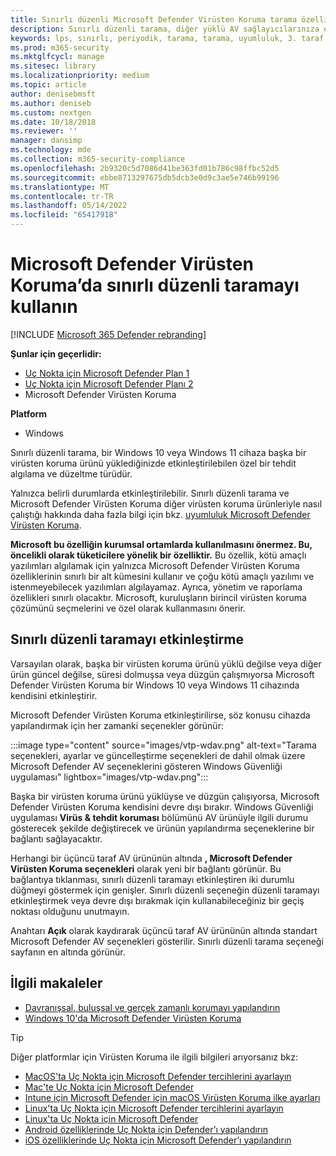 ```yaml
---
title: Sınırlı düzenli Microsoft Defender Virüsten Koruma tarama özelliğini etkinleştirme
description: Sınırlı düzenli tarama, diğer yüklü AV sağlayıcılarınıza ek olarak Microsoft Defender Virüsten Koruma kullanmanızı sağlar
keywords: lps, sınırlı, periyodik, tarama, tarama, uyumluluk, 3. taraf, diğer av, devre dışı
ms.prod: m365-security
ms.mktglfcycl: manage
ms.sitesec: library
ms.localizationpriority: medium
ms.topic: article
author: denisebmsft
ms.author: deniseb
ms.custom: nextgen
ms.date: 10/18/2018
ms.reviewer: ''
manager: dansimp
ms.technology: mde
ms.collection: m365-security-compliance
ms.openlocfilehash: 2b9320c5d7086d41be363fd01b786c98ffbc52d5
ms.sourcegitcommit: ebbe8713297675db5dcb3e0d9c3ae5e746b99196
ms.translationtype: MT
ms.contentlocale: tr-TR
ms.lasthandoff: 05/14/2022
ms.locfileid: "65417918"
---
```

# <a name="use-limited-periodic-scanning-in-microsoft-defender-antivirus"></a>Microsoft Defender Virüsten Koruma’da sınırlı düzenli taramayı kullanın 

[!INCLUDE [Microsoft 365 Defender rebranding](../../includes/microsoft-defender.md)]


**Şunlar için geçerlidir:**

- [Uç Nokta için Microsoft Defender Plan 1](https://go.microsoft.com/fwlink/p/?linkid=2154037)
- [Uç Nokta için Microsoft Defender Planı 2](https://go.microsoft.com/fwlink/p/?linkid=2154037)
- Microsoft Defender Virüsten Koruma

**Platform**
- Windows

Sınırlı düzenli tarama, bir Windows 10 veya Windows 11 cihaza başka bir virüsten koruma ürünü yüklediğinizde etkinleştirilebilen özel bir tehdit algılama ve düzeltme türüdür.

Yalnızca belirli durumlarda etkinleştirilebilir. Sınırlı düzenli tarama ve Microsoft Defender Virüsten Koruma diğer virüsten koruma ürünleriyle nasıl çalıştığı hakkında daha fazla bilgi için bkz. [uyumluluk Microsoft Defender Virüsten Koruma](microsoft-defender-antivirus-compatibility.md).

**Microsoft bu özelliğin kurumsal ortamlarda kullanılmasını önermez. Bu, öncelikli olarak tüketicilere yönelik bir özelliktir.** Bu özellik, kötü amaçlı yazılımları algılamak için yalnızca Microsoft Defender Virüsten Koruma özelliklerinin sınırlı bir alt kümesini kullanır ve çoğu kötü amaçlı yazılımı ve istenmeyebilecek yazılımları algılayamaz. Ayrıca, yönetim ve raporlama özellikleri sınırlı olacaktır. Microsoft, kuruluşların birincil virüsten koruma çözümünü seçmelerini ve özel olarak kullanmasını önerir.

## <a name="how-to-enable-limited-periodic-scanning"></a>Sınırlı düzenli taramayı etkinleştirme

Varsayılan olarak, başka bir virüsten koruma ürünü yüklü değilse veya diğer ürün güncel değilse, süresi dolmuşsa veya düzgün çalışmıyorsa Microsoft Defender Virüsten Koruma bir Windows 10 veya Windows 11 cihazında kendisini etkinleştirir.

Microsoft Defender Virüsten Koruma etkinleştirilirse, söz konusu cihazda yapılandırmak için her zamanki seçenekler görünür:

:::image type="content" source="images/vtp-wdav.png" alt-text="Tarama seçenekleri, ayarlar ve güncelleştirme seçenekleri de dahil olmak üzere Microsoft Defender AV seçeneklerini gösteren Windows Güvenliği uygulaması" lightbox="images/vtp-wdav.png":::

Başka bir virüsten koruma ürünü yüklüyse ve düzgün çalışıyorsa, Microsoft Defender Virüsten Koruma kendisini devre dışı bırakır. Windows Güvenliği uygulaması **Virüs & tehdit koruması** bölümünü AV ürünüyle ilgili durumu gösterecek şekilde değiştirecek ve ürünün yapılandırma seçeneklerine bir bağlantı sağlayacaktır.

Herhangi bir üçüncü taraf AV ürününün altında **, Microsoft Defender Virüsten Koruma seçenekleri** olarak yeni bir bağlantı görünür. Bu bağlantıya tıklanması, sınırlı düzenli taramayı etkinleştiren iki durumlu düğmeyi göstermek için genişler. Sınırlı düzenli seçeneğin düzenli taramayı etkinleştirmek veya devre dışı bırakmak için kullanabileceğiniz bir geçiş noktası olduğunu unutmayın. 

Anahtarı **Açık** olarak kaydırarak üçüncü taraf AV ürününün altında standart Microsoft Defender AV seçenekleri gösterilir. Sınırlı düzenli tarama seçeneği sayfanın en altında görünür.

## <a name="related-articles"></a>İlgili makaleler

- [Davranışsal, buluşsal ve gerçek zamanlı korumayı yapılandırın](configure-protection-features-microsoft-defender-antivirus.md)
- [Windows 10'da Microsoft Defender Virüsten Koruma](microsoft-defender-antivirus-in-windows-10.md)

> [!TIP]
> Diğer platformlar için Virüsten Koruma ile ilgili bilgileri arıyorsanız bkz:
> - [MacOS'ta Uç Nokta için Microsoft Defender tercihlerini ayarlayın](mac-preferences.md)
> - [Mac'te Uç Nokta için Microsoft Defender](microsoft-defender-endpoint-mac.md)
> - [Intune için Microsoft Defender için macOS Virüsten Koruma ilke ayarları](/mem/intune/protect/antivirus-microsoft-defender-settings-macos)
> - [Linux'ta Uç Nokta için Microsoft Defender tercihlerini ayarlayın](linux-preferences.md)
> - [Linux'ta Uç Nokta için Microsoft Defender](microsoft-defender-endpoint-linux.md)
> - [Android özelliklerinde Uç Nokta için Defender’ı yapılandırın](android-configure.md)
> - [iOS özelliklerinde Uç Nokta için Microsoft Defender’ı yapılandırın](ios-configure-features.md)